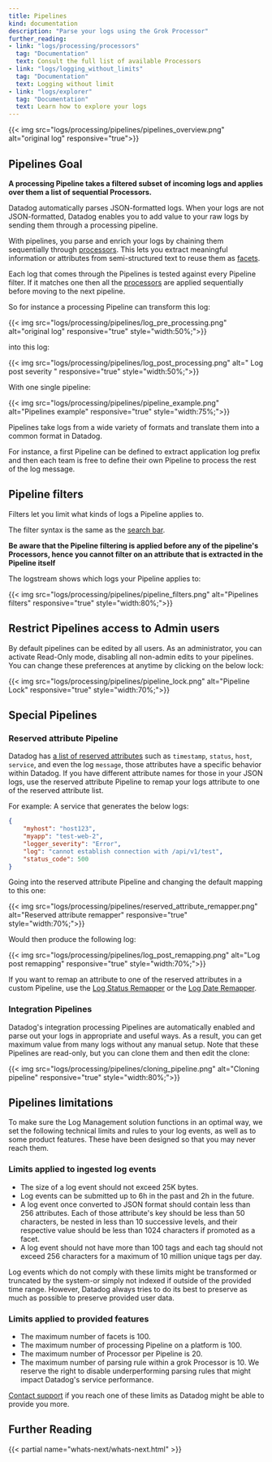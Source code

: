 ```yaml
---
title: Pipelines
kind: documentation
description: "Parse your logs using the Grok Processor"
further_reading:
- link: "logs/processing/processors"
  tag: "Documentation"
  text: Consult the full list of available Processors
- link: "logs/logging_without_limits"
  tag: "Documentation"
  text: Logging without limit
- link: "logs/explorer"
  tag: "Documentation"
  text: Learn how to explore your logs
---
```


{{< img src="logs/processing/pipelines/pipelines_overview.png" alt="original log" responsive="true">}}

## Pipelines Goal

**A processing Pipeline takes a filtered subset of incoming logs and applies over them a list of sequential Processors.**

Datadog automatically parses JSON-formatted logs. When your logs are not JSON-formatted, Datadog enables you to add value to your raw logs by sending them through a processing pipeline.

With pipelines, you parse and enrich your logs by chaining them sequentially through [processors](#processors). This lets you extract meaningful information or attributes from semi-structured text to reuse them as [facets][1].

Each log that comes through the Pipelines is tested against every Pipeline filter. If it matches one then all the [processors](#processors) are applied sequentially before moving to the next pipeline.

So for instance a processing Pipeline can transform this log:

{{< img src="logs/processing/pipelines/log_pre_processing.png" alt="original log" responsive="true" style="width:50%;">}}

into this log:

{{< img src="logs/processing/pipelines/log_post_processing.png" alt=" Log post severity " responsive="true" style="width:50%;">}}

With one single pipeline:

{{< img src="logs/processing/pipelines/pipeline_example.png" alt="Pipelines example" responsive="true" style="width:75%;">}}

Pipelines take logs from a wide variety of formats and translate them into a common format in Datadog.

For instance, a first Pipeline can be defined to extract application log prefix and then each team is free to define their own Pipeline to process the rest of the log message.

## Pipeline filters

Filters let you limit what kinds of logs a Pipeline applies to.

The filter syntax is the same as the [search bar][1].

**Be aware that the Pipeline filtering is applied before any of the pipeline's Processors, hence you cannot filter on an attribute that is extracted in the Pipeline itself** 

The logstream shows which logs your Pipeline applies to:

{{< img src="logs/processing/pipelines/pipeline_filters.png" alt="Pipelines filters" responsive="true" style="width:80%;">}}

## Restrict Pipelines access to Admin users

By default pipelines can be edited by all users. As an administrator, you can activate Read-Only mode, disabling all non-admin edits to your pipelines. You can change these preferences at anytime by clicking on the below lock:

{{< img src="logs/processing/pipelines/pipeline_lock.png" alt="Pipeline Lock" responsive="true" style="width:70%;">}}

## Special Pipelines

### Reserved attribute Pipeline

Datadog has [a list of reserved attributes][3] such as `timestamp`, `status`, `host`, `service`, and even the log `message`, those attributes have a specific behavior within Datadog.
If you have different attribute names for those in your JSON logs, use the reserved attribute Pipeline to remap your logs attribute to one of the reserved attribute list.

For example: A service that generates the below logs:

```json
{
    "myhost": "host123",
    "myapp": "test-web-2",
    "logger_severity": "Error",
    "log": "cannot establish connection with /api/v1/test",
    "status_code": 500
}
```

Going into the reserved attribute Pipeline and changing the default mapping to this one:

{{< img src="logs/processing/pipelines/reserved_attribute_remapper.png" alt="Reserved attribute remapper" responsive="true" style="width:70%;">}}

Would then produce the following log:

{{< img src="logs/processing/pipelines/log_post_remapping.png" alt="Log post remapping" responsive="true" style="width:70%;">}}

If you want to remap an attribute to one of the reserved attributes in a custom Pipeline, use the [Log Status Remapper][4] or the [Log Date Remapper][5].

### Integration Pipelines

Datadog's integration processing Pipelines are automatically enabled and parse out your logs in appropriate and useful ways. 
As a result, you can get maximum value from many logs without any manual setup.
Note that these Pipelines are read-only, but you can clone them and then edit the clone:

{{< img src="logs/processing/pipelines/cloning_pipeline.png" alt="Cloning pipeline" responsive="true" style="width:80%;">}}

## Pipelines limitations

To make sure the Log Management solution functions in an optimal way, we set the following technical limits and rules to your log events, as well as to some product features. These have been designed so that you may never reach them.

### Limits applied to ingested log events

* The size of a log event should not exceed 25K bytes.
* Log events can be submitted up to 6h in the past and 2h in the future.
* A log event once converted to JSON format should contain less than 256 attributes. Each of those attribute's key should be less than 50 characters, be nested in less than 10 successive levels, and their respective value should be less than 1024 characters if promoted as a facet.
* A log event should not have more than 100 tags and each tag should not exceed 256 characters for a maximum of 10 million unique tags per day.

Log events which do not comply with these limits might be transformed or truncated by the system-or simply not indexed if outside of the provided time range. However, Datadog always tries to do its best to preserve as much as possible to preserve provided user data.

### Limits applied to provided features

* The maximum number of facets is 100.
* The maximum number of processing Pipeline on a platform is 100.
* The maximum number of Processor per Pipeline is 20.
* The maximum number of parsing rule within a grok Processor is 10. We reserve the right to disable underperforming parsing rules that might impact Datadog's service performance.

[Contact support][2] if you reach one of these limits as Datadog might be able to provide you more.

## Further Reading

{{< partial name="whats-next/whats-next.html" >}}

[1]: /logs/explorer/search
[2]: /help
[3]: /logs/processing/#reserved-attributes
[4]: /logs/processing/processors/#log-status-remapper
[5]: /logs/processing/processors/#log-date-remapper
